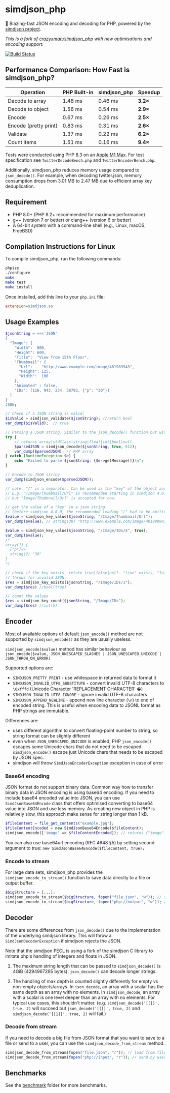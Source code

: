 # simdjson_php

🚀 Blazing-fast JSON encoding and decoding for PHP, powered by the [simdjson project](https://github.com/lemire/simdjson).

*This is a fork of [crazyxman/simdjson_php](https://github.com/crazyxman/simdjson_php) with new optimisations and encoding support.*

[![Build Status](https://github.com/JakubOnderka/simdjson_php/actions/workflows/integration.yml/badge.svg?branch=master)](https://github.com/JakubOnderka/simdjson_php/actions/workflows/integration.yml?query=branch%3Amaster)

## Performance Comparison: How Fast is simdjson_php?

| Operation             | PHP Built-in | simdjson_php | Speedup  |
|-----------------------|--------------|--------------|----------|
| Decode to array       | 1.48 ms      | 0.46 ms      | **3.2×** |
| Decode to object      | 1.56 ms      | 0.54 ms      | **2.9×** |
| Encode                | 0.67 ms      | 0.26 ms      | **2.5×** |
| Encode (pretty print) | 0.83 ms      | 0.31 ms      | **2.6×** |
| Validate              | 1.37 ms      | 0.22 ms      | **6.2×** |
| Count items           | 1.51 ms      | 0.16 ms      | **9.4×** |

Tests were conducted using PHP 8.3 on an [Apple M1 Max](https://en.wikipedia.org/wiki/Apple_M1#M1_Pro_and_M1_Max). For test specification see `TwitterDecodeBench.php` and `TwitterEncoderBench.php`.

Additionally, simdjson_php reduces memory usage compared to `json_decode()`. For example, when decoding twitter.json, memory consumption drops from 3.01 MB to 2.47 MB due to efficient array key deduplication.

## Requirement

* PHP 8.0+ (PHP 8.2+ recommended for maximum performance)
* g++ (version 7 or better) or clang++ (version 6 or better)
* A 64-bit system with a command-line shell (e.g., Linux, macOS, FreeBSD)

## Compilation Instructions for Linux

To compile simdjson_php, run the following commands:

```bash
phpize
./configure
make
make test
make install
```

Once installed, add this line to your `php.ini` file:

```ini
extension=simdjson.so
```

## Usage Examples
```php
$jsonString = <<<'JSON'
{
  "Image": {
    "Width":  800,
    "Height": 600,
    "Title":  "View from 15th Floor",
    "Thumbnail": {
      "Url":    "http://www.example.com/image/481989943",
      "Height": 125,
      "Width":  100
    },
    "Animated" : false,
    "IDs": [116, 943, 234, 38793, {"p": "30"}]
  }
}
JSON;

// Check if a JSON string is valid:
$isValid = simdjson_validate($jsonString); //return bool
var_dump($isValid);  // true

// Parsing a JSON string. Similar to the json_decode() function but without the fourth argument
try {
    // returns array|stdClass|string|float|int|bool|null.
    $parsedJSON = simdjson_decode($jsonString, true, 512);
    var_dump($parsedJSON); // PHP array
} catch (RuntimeException $e) {
    echo "Failed to parse $jsonString: {$e->getMessage()}\n";
}

// Encode to JSON string
var_dump(simdjson_encode($parsedJSON));

// note. "/" is a separator. Can be used as the "key" of the object and the "index" of the array
// E.g. "/Image/Thumbnail/Url" is recommended starting in simdjson 4.0.0,
// but "Image/Thumbnail/Url" is accepted for now.

// get the value of a "key" in a json string
// (before simdjson 4.0.0, the recommended leading "/" had to be omitted)
$value = simdjson_key_value($jsonString, "/Image/Thumbnail/Url");
var_dump($value); // string(38) "http://www.example.com/image/481989943"

$value = simdjson_key_value($jsonString, "/Image/IDs/4", true);
var_dump($value);
/*
array(1) {
  ["p"]=>
  string(2) "30"
}
*/

// check if the key exists. return true|false|null. "true" exists, "false" does not exist,
// throws for invalid JSON.
$res = simdjson_key_exists($jsonString, "/Image/IDs/1");
var_dump($res) //bool(true)

// count the values
$res = simdjson_key_count($jsonString, "/Image/IDs");
var_dump($res) //int(5)
```

## Encoder

Most of available options of default `json_encode()` method are not supported by `simdjson_encode()` as they are usually useless.

`simdjson_encode($value)` method has similar behaviour as `json_encode($value, JSON_UNESCAPED_SLASHES | JSON_UNESCAPED_UNICODE | JSON_THROW_ON_ERROR)`

Supported options are:
* `SIMDJSON_PRETTY_PRINT` - use whitespace in returned data to format it
* `SIMDJSON_INVALID_UTF8_SUBSTITUTE` - convert invalid UTF-8 characters to `\0xfffd` (Unicode Character 'REPLACEMENT CHARACTER' �)
* `SIMDJSON_INVALID_UTF8_IGNORE` - ignore invalid UTF-8 characters
* `SIMDJSON_APPEND_NEWLINE` - append new line character (`\n`) to end of encoded string. This is useful when encoding data to JSONL format as PHP strings are immutable.

Differences are:
* uses different algorithm to convert floating-point number to string, so string format can be slightly different
* even when `JSON_UNESCAPED_UNICODE` is enabled, PHP `json_encode()` escapes some Unicode chars that do not need to be escaped. `simdjson_encode()` escape just Unicode chars that needs to be escaped by JSON spec.
* simdjson will throw `SimdJsonEncoderException` exception in case of error

### Base64 encoding

JSON format do not support binary data. Common way how to transfer binary data in JSON encoding is using base64 encoding.
If you need to include base64 encoded value into JSON, you can use `SimdJsonBase64Encode` class that offers optimised converting to base64 value into JSON and use less memory.
As creating new object in PHP is relatively slow, this approach make sense for string longer than 1 kB.

```php
$fileContent = file_get_contents("example.jpg");
$fileContentEncoded = new SimdJsonBase64Encode($fileContent);
simdjson_encode(['image' => $fileContentEncoded]); // returns {"image":"TWFueSBoYW5kcyBtYWtlIGxpZ2h0IHdvcmsu..."}
```

You can also use base64url encoding (RFC 4648 §5) by setting second argument to true: `new SimdJsonBase64Encode($fileContent, true);`

### Encode to stream

For large data sets, simdjson_php provides the `simdjson_encode_to_stream()` function to save data directly to a file or output buffer.

```php
$bigStructure = [...];
simdjson_encode_to_stream($bigStructure, fopen("file.json", "w")); // save to file.json
simdjson_encode_to_stream($bigStructure, fopen("php://output", "w")); // send to output buffer
```

## Decoder

There are some differences from `json_decode()` due to the implementation of the underlying simdjson library. This will throw a `SimdJsonDecoderException` if simdjson rejects the JSON.

Note that the simdjson PECL is using a fork of the simdjson C library to imitate php's handling of integers and floats in JSON.

1) The maximum string length that can be passed to `simdjson_decode()` is 4GiB (4294967295 bytes).
   `json_decode()` can decode longer strings.

2) The handling of max depth is counted slightly differently for empty vs non-empty objects/arrays.
   In `json_decode`, an array with a scalar has the same depth as an array with no elements.
   In `simdjson_decode`, an array with a scalar is one level deeper than an array with no elements.
   For typical use cases, this shouldn't matter.
   (e.g. `simdjson_decode('[[]]', true, 2)` will succeed but `json_decode('[[]]', true, 2)` and `simdjson_decode('[[1]]', true, 2)` will fail.)

### Decode from stream

If you need to decode a big file from JSON format that you want to save to a file or send to a user, you can use the `simdjson_decode_from_stream` method.

```php
simdjson_decode_from_stream(fopen("file.json", "r")); // load from file.json
simdjson_decode_from_stream(fopen("php://input", "r")); // send by user
```

## Benchmarks
See the [benchmark](./benchmark) folder for more benchmarks.
